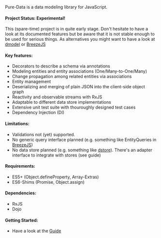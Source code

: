 Pure-Data is a data modeling library for JavaScript.

#### Project Status: Experimental!
This (spare-time) project is in quite early stage. Don't hesitate to have a look
at its documented features but be aware that it is not stable enough to be used
for serious things. As alternatives you might want to have a look at
[dmodel](http://github.com/sitepen/dmodel) or [BreezeJS](http://getbreezenow.com)

#### Key features:
- Decorators to describe a schema via annotations
- Modeling entities and entity associations (One/Many-to-One/Many)
- Change propagation among related entities via associations
- Entity management
- Deserializing and merging of plain JSON into the client-side object graph
- Reactivity and observable streams with RxJS
- Adaptable to different data store implementations
- Extensive unit test suite with thouroughly designed test cases
- Dependency Injection (DI)

#### Limitations:
- Validations not (yet) supported.
- No generic query interface planned (e.g. something like EntityQueries in [BreezeJS](http://getbreezenow.com))
- No data store planned (e.g. something like [dstore](http://github.com/sitepen/dstore)). There's an adapter interface to integrate with stores (see guide)

#### Requirements:
- ES5+ (Object.defineProperty, Array-Extras)
- ES6-Shims (Promise, Object.assign)

#### Dependencies:
- RxJS
- Dojo

#### Getting Started:
- Have a look at the [Guide](https://www.github.com/about-code/pure-data/doc/contents.md)
